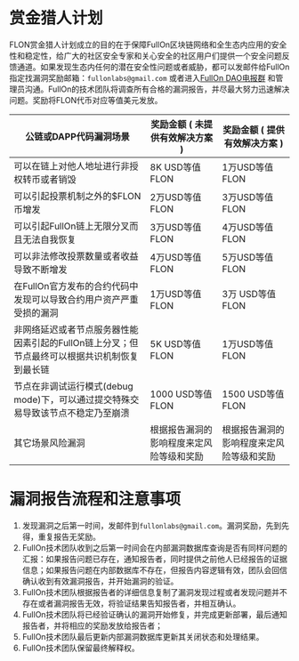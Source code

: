 # 赏金猎人计划

FLON赏金猎人计划成立的目的在于保障FullOn区块链网络和全生态内应用的安全性和稳定性，给广大的社区安全专家和关心安全的社区用户们提供一个安全问题反馈通道。如果发现生态内任何的潜在安全性问题或者威胁，都可以发邮件给FullOn指定找漏洞奖励邮箱：`fullonlabs@gmail.com` 或者进入[FullOn DAO电报群](https://t.me/flondao) 和管理员沟通。FullOn的技术团队将调查所有合格的漏洞报告，并尽最大努力迅速解决问题。奖励将FLON代币对应等值美元发放。

| 公链或DAPP代码漏洞场景     | 奖励金额 ( 未提供有效解决方案 ) | 奖励金额 ( 提供有效解决方案 ) |
|-------------------------|-----------------------------|---------------------------|
| 可以在链上对他人地址进行非授权转币或者销毁 | 8K USD等值FLON | 1万USD等值FLON |
| 可以引起投票机制之外的$FLON币增发 | 2万USD等值FLON | 3万USD等值FLON |
| 可以引起FullOn链上无限分叉而且无法自我恢复 | 3万USD等值FLON | 4万USD等值FLON |
| 可以非法修改投票数量或者收益导致不断增发 | 4万USD等值FLON | 5万USD等值FLON |
| 在FullOn官方发布的合约代码中发现可以导致合约用户资产严重受损的漏洞 | 1万USD等值FLON | 3万 USD等值FLON |
| 非网络延迟或者节点服务器性能因素引起的FullOn链上分叉；但节点最终可以根据共识机制恢复到最长链 | 5K USD等值FLON | 1万USD等值FLON |
| 节点在非调试运行模式(debug mode)下，可以通过提交特殊交易导致该节点不稳定乃至崩溃 | 1000 USD等值FLON | 1500 USD等值FLON |
| 其它场景风险漏洞 | 根据报告漏洞的影响程度来定风险等级和奖励 | 根据报告漏洞的影响程度来定风险等级和奖励 |

# 漏洞报告流程和注意事项

1. 发现漏洞之后第一时间，发邮件到`fullonlabs@gmail.com`。漏洞奖励，先到先得，重复报告无奖励。
1. FullOn技术团队收到之后第一时间会在内部漏洞数据库查询是否有同样问题的汇报：如果报告问题已存在，通知报告者，同时提供之前他人已经报告的证据信息；如果报告问题在内部数据库不存在，但报告内容逻辑有效，团队会回信确认收到有效漏洞报告，并开始漏洞的验证。
1. FullOn技术团队根据报告者的详细信息复制了漏洞发现过程或者发现问题并不存在或者漏洞报告无效，将验证结果告知报告者，并相互确认。
1. FullOn技术团队将已经验证确认的漏洞开始修复，并完成更新部署，最后通知报告者，并将相应的奖励发放给报告者；
1. FullOn技术团队最后更新内部漏洞数据库更新其关闭状态和处理结果。
1. FullOn技术团队保留最终解释权。